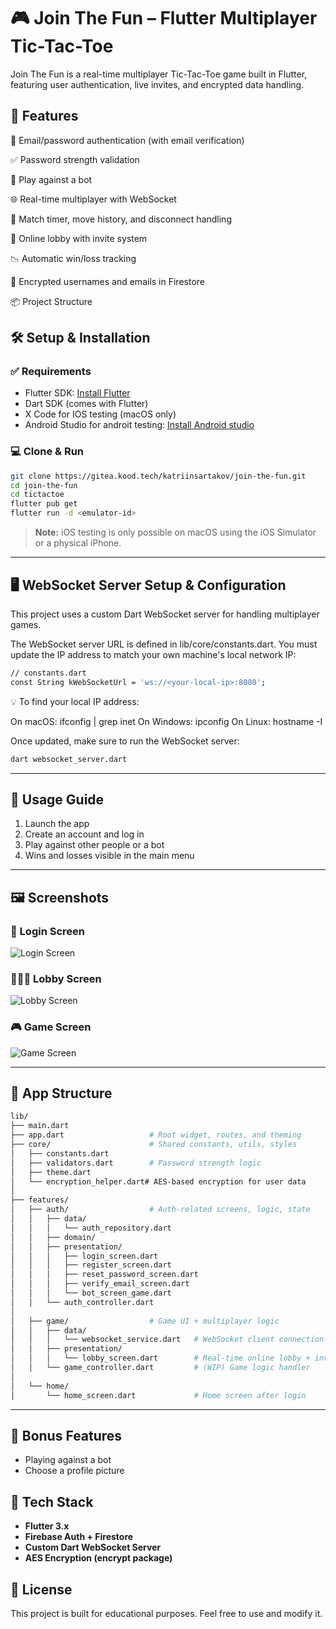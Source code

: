 # 🎮 Join The Fun – Flutter Multiplayer Tic-Tac-Toe

Join The Fun is a real-time multiplayer Tic-Tac-Toe game built in Flutter, featuring user authentication, live invites, and encrypted data handling.

## 🚀 Features

🔐 Email/password authentication (with email verification)

✅ Password strength validation

🤖 Play against a bot

🌐 Real-time multiplayer with WebSocket

🧠 Match timer, move history, and disconnect handling

👥 Online lobby with invite system

📉 Automatic win/loss tracking

🔐 Encrypted usernames and emails in Firestore

📦 Project Structure


## 🛠 Setup & Installation

### ✅ Requirements

- Flutter SDK: [Install Flutter](https://docs.flutter.dev/get-started/install)
- Dart SDK (comes with Flutter)
- X Code for IOS testing (macOS only)
- Android Studio for androit testing: [Install Android studio](https://developer.android.com/studio)

### 💻 Clone & Run

```bash
git clone https://gitea.kood.tech/katriinsartakov/join-the-fun.git
cd join-the-fun
cd tictactoe
flutter pub get
flutter run -d <emulator-id>
```

> **Note:** iOS testing is only possible on macOS using the iOS Simulator or a physical iPhone.

---

## 🖥 WebSocket Server Setup & Configuration


This project uses a custom Dart WebSocket server for handling multiplayer games.

The WebSocket server URL is defined in lib/core/constants.dart. You must update the IP address to match your own machine's local network IP:

```bash
// constants.dart
const String kWebSocketUrl = 'ws://<your-local-ip>:8080';
```

💡 To find your local IP address:

On macOS: ifconfig | grep inet
On Windows: ipconfig
On Linux: hostname -I


Once updated, make sure to run the WebSocket server:

```bash
dart websocket_server.dart
```

--- 


## 📱 Usage Guide

1. Launch the app
2. Create an account and log in
3. Play against other people or a bot
4. Wins and losses visible in the main menu

---

## 🖼️ Screenshots

### 🔐 Login Screen
![Login Screen](assets/screenshots/LoginScreen.png)

### 🧑‍🤝‍🧑 Lobby Screen
![Lobby Screen](assets/screenshots/LobbyScreen.png)

### 🎮 Game Screen
![Game Screen](assets/screenshots/GameScreen.png)

---

## 📁 App Structure

```bash
lib/
├── main.dart
├── app.dart                   # Root widget, routes, and theming
├── core/                      # Shared constants, utils, styles
│   ├── constants.dart
│   ├── validators.dart        # Password strength logic
│   ├── theme.dart
│   └── encryption_helper.dart# AES-based encryption for user data
│
├── features/
│   ├── auth/                  # Auth-related screens, logic, state
│   │   ├── data/
│   │   │   └── auth_repository.dart
│   │   ├── domain/
│   │   ├── presentation/
│   │   │   ├── login_screen.dart
│   │   │   ├── register_screen.dart
│   │   │   ├── reset_password_screen.dart
│   │   │   ├── verify_email_screen.dart
│   │   │   └── bot_screen_game.dart
│   │   └── auth_controller.dart
│
│   ├── game/                  # Game UI + multiplayer logic
│   │   ├── data/
│   │   │   └── websocket_service.dart   # WebSocket client connection & messaging
│   │   ├── presentation/
│   │   │   └── lobby_screen.dart        # Real-time online lobby + invites
│   │   └── game_controller.dart         # (WIP) Game logic handler
│
│   └── home/
│       └── home_screen.dart             # Home screen after login
```

---

## 🌟 Bonus Features

- Playing against a bot
- Choose a profile picture

## 🧰 Tech Stack

- **Flutter 3.x**
- **Firebase Auth + Firestore**
- **Custom Dart WebSocket Server**
- **AES Encryption (encrypt package)**


## 📄 License

This project is built for educational purposes. Feel free to use and modify it.

